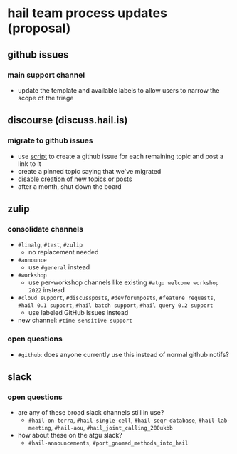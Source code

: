 # hail team process updates (proposal)

## github issues

### main support channel

* update the template and available labels to allow users to narrow the scope of
  the triage

## discourse (discuss.hail.is)

### migrate to github issues

* use
  [script](https://github.com/iris-garden/test-process/blob/main/discourse_migration.py)
  to create a github issue for each remaining topic and post a link to it
* create a pinned topic saying that we've migrated
* [disable creation of new topics or posts](https://meta.discourse.org/t/shut-down-the-forum-turn-off-posting/89542/5)
* after a month, shut down the board

## zulip

### consolidate channels



* `#linalg`, `#test`, `#zulip`
  * no replacement needed
* `#announce`
  * use `#general` instead
* `#workshop`
  * use per-workshop channels like existing `#atgu welcome workshop 2022` instead
* `#cloud support`, `#discussposts`, `#devforumposts`, `#feature requests`,
  `#hail 0.1 support`, `#hail batch support`, `#hail query 0.2 support`
  * use labeled GitHub Issues instead
* new channel: `#time sensitive support`

### open questions

* `#github`: does anyone currently use this instead of normal github notifs?

## slack

### open questions

* are any of these broad slack channels still in use?
  * `#hail-on-terra`, `#hail-single-cell`, `#hail-seqr-database`,
    `#hail-lab-meeting`, `#hail-aou`, `#hail_joint_calling_200ukbb`
* how about these on the atgu slack?
  * `#hail-announcements`, `#port_gnomad_methods_into_hail`
